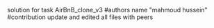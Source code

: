 solution for task AirBnB_clone_v3
#authors name
"mahmoud hussein"
#contribution
update and edited all files with peers
